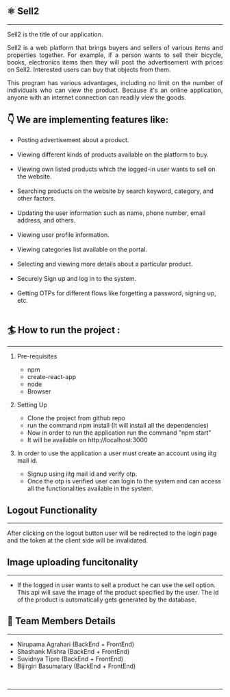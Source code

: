 <h2>⚛️ Sell2</h2>
<hr/>

Sell2 is the title of our application. 

<p align="justify">Sell2 is a web platform that brings buyers and sellers of various items and properties together. For example, if a person wants to sell their bicycle, books, electronics items then they will post the advertisement with prices on Sell2. Interested users can buy that objects from them.</p> 

<p align="justify">This program has various advantages, including no limit on the number of individuals who can view the product. Because it's an online application, anyone with an internet connection can readily view the goods.</p>


<h2>👇 We are implementing features like:</h2>


<ul>
<li>Posting advertisement about a product.</li>
<br/>
<li>Viewing different kinds of products available on the platform to buy.</li>
<br/>
<li>Viewing own listed products which the logged-in user wants to sell on the website.</li>
<br/>
<li>Searching products on the website by search keyword, category, and other factors.</li>
<br/>
<li>Updating the user information such as name, phone number, email address, and others.</li>
<br/>
<li>Viewing user profile information.</li>
<br/>
<li>Viewing categories list available on the portal.</li>
<br/>
<li>Selecting and viewing more details about a particular product.</li>
<br/>
<li>Securely Sign up and log in to the system.</li>
<br/>
<li>Getting OTPs for different flows like forgetting a password, signing up, etc.</li>
<br/>
</ul>

<h2>🏄 How to run the project :</h2>
<hr/>

1. Pre-requisites
    <ul>
    <li> npm </li>
    <li> create-react-app</li>
    <li> node</li>
    <li> Browser</li>
    </ul>

2. Setting Up
    <ul>
    <li> Clone the project from github repo </li>
    <li>run the command npm install (It will install all the dependencies)</li>
    <li> Now in order to run the application run the command "npm start"</li>
    <li> It will be available on http://localhost:3000</li>
    </ul>

3. In order to use the application a user must create an account using iitg mail id. 
    <ul>
    <li>Signup using iitg mail id and verify otp.</li>
    <li> Once the otp is verified user can login to the system and can access all the functionalities available in the system.</li>

<h2>Logout Functionality</h2>
<hr/>

<p>After clicking on the logout button user will be redirected to the login page and the token at the client side will be invalidated.</p>



<h2>Image uploading funcitonality</h2>
<hr/>
    <ul>
    <li>If the logged in user wants to sell a product he can use the sell option. This api will save the image of the product specified by the user. The id of the product is automatically gets generated by the database.
    </li>
    </ul>
   
<h2>🦸 Team Members Details</h2>
<hr/>
<ul>
<li>Nirupama Agrahari (BackEnd + FrontEnd)</li>
<li>Shashank Mishra (BackEnd + FrontEnd) </li>
<li>Suvidnya Tipre (BackEnd + FrontEnd) </li>
<li>Bijirgiri Basumatary (BackEnd + FrontEnd) </li>
</ul>

<br/>

<hr/>
